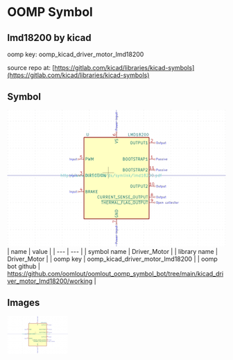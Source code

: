 # OOMP Symbol  
## lmd18200  by kicad  
  
oomp key: oomp_kicad_driver_motor_lmd18200  
  
source repo at: [https://gitlab.com/kicad/libraries/kicad-symbols](https://gitlab.com/kicad/libraries/kicad-symbols)  
## Symbol  
  
[![working.png](working_600.png)](working.png)  
| name | value | 
| --- | --- | 
| symbol name | Driver_Motor | 
| library name | Driver_Motor | 
| oomp key | oomp_kicad_driver_motor_lmd18200 | 
| oomp bot github | https://github.com/oomlout/oomlout_oomp_symbol_bot/tree/main/kicad_driver_motor_lmd18200/working | 
## Images  
  
[![working.png](working_140.png)](working.png)  
